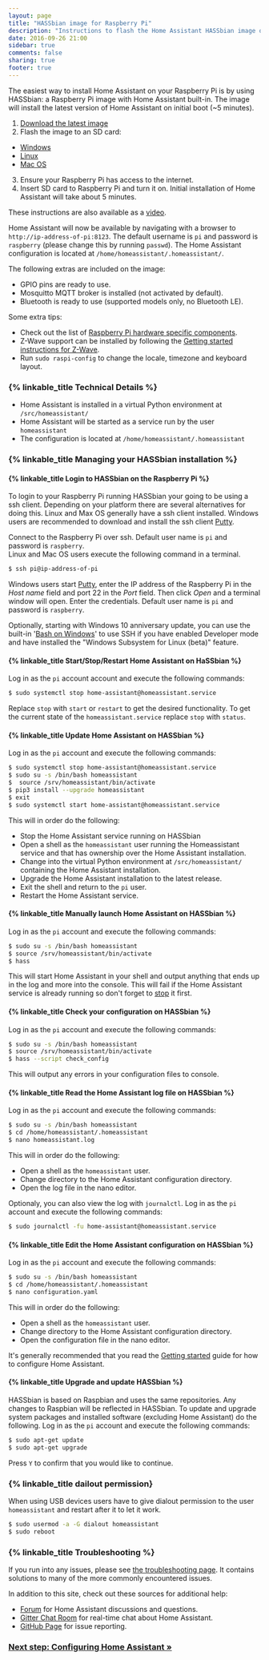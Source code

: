 ```yaml
---
layout: page
title: "HASSbian image for Raspberry Pi"
description: "Instructions to flash the Home Assistant HASSbian image on a Raspberry Pi."
date: 2016-09-26 21:00
sidebar: true
comments: false
sharing: true
footer: true
---
```


The easiest way to install Home Assistant on your Raspberry Pi is by using HASSbian: a Raspberry Pi image with Home Assistant built-in. The image will install the latest version of Home Assistant on initial boot (~5 minutes).

 1. [Download the latest image][image-download]
 2. Flash the image to an SD card:
   - [Windows][flash-windows]
   - [Linux][flash-linux]
   - [Mac OS][flash-macos]
 3. Ensure your Raspberry Pi has access to the internet.
 4. Insert SD card to Raspberry Pi and turn it on. Initial installation of Home Assistant will take about 5 minutes.

These instructions are also available as a [video](https://www.youtube.com/watch?v=iIz6XqDwHEk).

Home Assistant will now be available by navigating with a browser to `http://ip-address-of-pi:8123`. The default username is `pi` and password is `raspberry` (please change this by running `passwd`). The Home Assistant configuration is located at `/home/homeassistant/.homeassistant/`.

The following extras are included on the image:

 - GPIO pins are ready to use.
 - Mosquitto MQTT broker is installed (not activated by default).
 - Bluetooth is ready to use (supported models only, no Bluetooth LE).

Some extra tips:

 - Check out the list of [Raspberry Pi hardware specific components][pi-components].
 - Z-Wave support can be installed by following the [Getting started instructions for Z-Wave][install-zwave].
 - Run `sudo raspi-config` to change the locale, timezone and keyboard layout.

### {% linkable_title Technical Details %}

 - Home Assistant is installed in a virtual Python environment at `/src/homeassistant/`
 - Home Assistant will be started as a service run by the user `homeassistant`
 - The configuration is located at `/home/homeassistant/.homeassistant`

### {% linkable_title Managing your HASSbian installation %}
#### {% linkable_title Login to HASSbian on the Raspberry Pi %}
To login to your Raspberry Pi running HASSbian your going to be using a ssh client. Depending on your platform there are several alternatives for doing this. Linux and Max OS generally have a ssh client installed. Windows users are recommended to download and install the ssh client [Putty][ssh-putty].

Connect to the Raspberry Pi over ssh. Default user name is `pi` and password is `raspberry`.  
Linux and Mac OS users execute the following command in a terminal.

```bash
$ ssh pi@ip-address-of-pi
```

Windows users start [Putty][ssh-putty], enter the IP address of the Raspberry Pi in the *Host name* field and port 22 in the *Port* field. Then click *Open* and a terminal window will open. Enter the credentials. Default user name is `pi` and password is `raspberry`.

Optionally, starting with Windows 10 anniversary update, you can use the built-in '[Bash on Windows][bash-windows]' to use SSH if you have enabled Developer mode and have installed the "Windows Subsystem for Linux (beta)" feature.

#### {% linkable_title Start/Stop/Restart Home Assistant on HaSSbian %}
Log in as the `pi` account account and execute the following commands:

```bash
$ sudo systemctl stop home-assistant@homeassistant.service 
```

Replace `stop` with `start` or `restart` to get the desired functionality.
To get the current state of the `homeassistant.service` replace `stop` with `status`. 

#### {% linkable_title Update Home Assistant on HASSbian %}

Log in as the `pi` account and execute the following commands:

```bash
$ sudo systemctl stop home-assistant@homeassistant.service 
$ sudo su -s /bin/bash homeassistant
$  source /srv/homeassistant/bin/activate
$ pip3 install --upgrade homeassistant
$ exit
$ sudo systemctl start home-assistant@homeassistant.service
```

This will in order do the following:

- Stop the Home Assistant service running on HASSbian
- Open a shell as the `homeassistant` user running the Homeassistant service and that has ownership over the Home Assistant installation.
- Change into the virtual Python environment at `/src/homeassistant/` containing the Home Assistant installation.
- Upgrade the Home Assistant installation to the latest release.
- Exit the shell and return to the `pi` user.
- Restart the Home Assistant service.

#### {% linkable_title Manually launch Home Assistant on HASSbian %}
Log in as the `pi` account and execute the following commands:

```bash
$ sudo su -s /bin/bash homeassistant
$ source /srv/homeassistant/bin/activate
$ hass
```

This will start Home Assistant in your shell and output anything that ends up in the log and more into the console. This will fail if the Home Assistant service is already running so don't forget to [stop][stop-homeassistant] it first.

#### {% linkable_title Check your configuration on HASSbian %}
Log in as the `pi` account and execute the following commands:

```bash
$ sudo su -s /bin/bash homeassistant
$ source /srv/homeassistant/bin/activate
$ hass --script check_config
```

This will output any errors in your configuration files to console.

#### {% linkable_title Read the Home Assistant log file on HASSbian %}
Log in as the `pi` account and execute the following commands:

```bash
$ sudo su -s /bin/bash homeassistant
$ cd /home/homeassistant/.homeassistant
$ nano homeassistant.log
```

This will in order do the following:

- Open a shell as the `homeassistant` user.
- Change directory to the Home Assistant configuration directory.
- Open the log file in the nano editor.

Optionaly, you can also view the log with `journalctl`.
Log in as the `pi` account and execute the following commands:

```bash
$ sudo journalctl -fu home-assistant@homeassistant.service
```

#### {% linkable_title Edit the Home Assistant configuration on HASSbian %}
Log in as the `pi` account and execute the following commands:

```bash
$ sudo su -s /bin/bash homeassistant
$ cd /home/homeassistant/.homeassistant
$ nano configuration.yaml
```

This will in order do the following:

- Open a shell as the `homeassistant` user.
- Change directory to the Home Assistant configuration directory.
- Open the configuration file in the nano editor.

It's generally recommended that you read the [Getting started][configuring-homeassistant] guide for how to configure Home Assistant.

#### {% linkable_title Upgrade and update HASSbian %}
HASSbian is based on Raspbian and uses the same repositories. Any changes to Raspbian will be reflected in HASSbian. To update and upgrade system packages and installed software (excluding Home Assistant) do the following.
Log in as the `pi` account and execute the following commands:

```bash
$ sudo apt-get update
$ sudo apt-get upgrade
```

Press `Y` to confirm that you would like to continue.

### {% linkable_title dailout permission}
When using USB devices users have to give dialout permission to the user `homeassistant` and restart after it to let it work.

```bash
$ sudo usermod -a -G dialout homeassistant
$ sudo reboot
```

### {% linkable_title Troubleshooting %}

If you run into any issues, please see [the troubleshooting page](/getting-started/troubleshooting/). It contains solutions to many of the more commonly encountered issues.

In addition to this site, check out these sources for additional help:

 - [Forum](https://community.home-assistant.io) for Home Assistant discussions and questions.
 - [Gitter Chat Room](https://gitter.im/home-assistant/home-assistant) for real-time chat about Home Assistant.
 - [GitHub Page](https://github.com/home-assistant/home-assistant/issues) for issue reporting.

### [Next step: Configuring Home Assistant &raquo;](/getting-started/configuration/)

[image-download]: https://github.com/home-assistant/pi-gen/releases
[flash-linux]: https://www.raspberrypi.org/documentation/installation/installing-images/linux.md
[flash-macos]: https://www.raspberrypi.org/documentation/installation/installing-images/mac.md
[flash-windows]: https://www.raspberrypi.org/documentation/installation/installing-images/windows.md
[pi-components]: /getting-started/installation-raspberry-pi/#raspberry-pi-hardware-specific-components
[ssh-putty]: http://www.chiark.greenend.org.uk/~sgtatham/putty/download.html
[stop-homeassistant]: /getting-started/installation-raspberry-pi-image/#startstoprestart-home-assistant-on-hassbian
[configuring-homeassistant]: /getting-started/configuration/
[bash-windows]: https://msdn.microsoft.com/en-us/commandline/wsl/about
[install-zwave]: /getting-started/z-wave/
